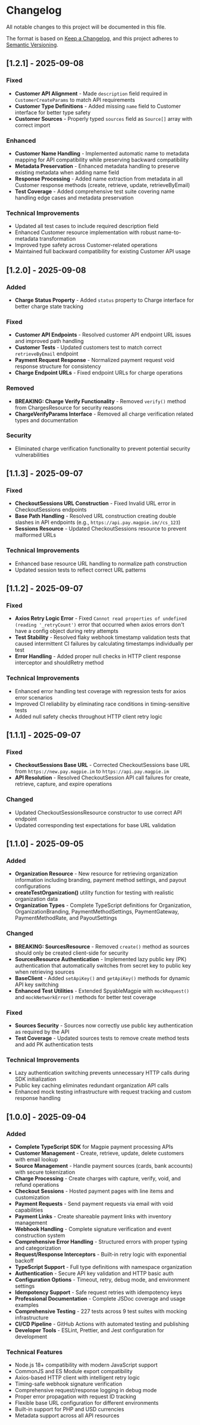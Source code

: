 # Changelog

All notable changes to this project will be documented in this file.

The format is based on [Keep a Changelog](https://keepachangelog.com/en/1.0.0/),
and this project adheres to [Semantic Versioning](https://semver.org/spec/v2.0.0.html).

## [1.2.1] - 2025-09-08

### Fixed

- **Customer API Alignment** - Made `description` field required in `CustomerCreateParams` to match API requirements
- **Customer Type Definitions** - Added missing `name` field to Customer interface for better type safety
- **Customer Sources** - Properly typed `sources` field as `Source[]` array with correct import

### Enhanced

- **Customer Name Handling** - Implemented automatic name to metadata mapping for API compatibility while preserving backward compatibility
- **Metadata Preservation** - Enhanced metadata handling to preserve existing metadata when adding name field
- **Response Processing** - Added name extraction from metadata in all Customer response methods (create, retrieve, update, retrieveByEmail)
- **Test Coverage** - Added comprehensive test suite covering name handling edge cases and metadata preservation

### Technical Improvements

- Updated all test cases to include required description field
- Enhanced Customer resource implementation with robust name-to-metadata transformation
- Improved type safety across Customer-related operations
- Maintained full backward compatibility for existing Customer API usage

## [1.2.0] - 2025-09-08

### Added

- **Charge Status Property** - Added `status` property to Charge interface for better charge state tracking

### Fixed

- **Customer API Endpoints** - Resolved customer API endpoint URL issues and improved path handling
- **Customer Tests** - Updated customers test to match correct `retrieveByEmail` endpoint
- **Payment Request Response** - Normalized payment request void response structure for consistency
- **Charge Endpoint URLs** - Fixed endpoint URLs for charge operations

### Removed

- **BREAKING: Charge Verify Functionality** - Removed `verify()` method from ChargesResource for security reasons
- **ChargeVerifyParams Interface** - Removed all charge verification related types and documentation

### Security

- Eliminated charge verification functionality to prevent potential security vulnerabilities

## [1.1.3] - 2025-09-07

### Fixed

- **CheckoutSessions URL Construction** - Fixed Invalid URL error in CheckoutSessions endpoints
- **Base Path Handling** - Resolved URL construction creating double slashes in API endpoints (e.g., `https://api.pay.magpie.im//cs_123`)
- **Sessions Resource** - Updated CheckoutSessions resource to prevent malformed URLs

### Technical Improvements

- Enhanced base resource URL handling to normalize path construction
- Updated session tests to reflect correct URL patterns

## [1.1.2] - 2025-09-07

### Fixed

- **Axios Retry Logic Error** - Fixed `Cannot read properties of undefined (reading '_retryCount')` error that occurred when axios errors don't have a config object during retry attempts
- **Test Stability** - Resolved flaky webhook timestamp validation tests that caused intermittent CI failures by calculating timestamps individually per test
- **Error Handling** - Added proper null checks in HTTP client response interceptor and shouldRetry method

### Technical Improvements

- Enhanced error handling test coverage with regression tests for axios error scenarios
- Improved CI reliability by eliminating race conditions in timing-sensitive tests
- Added null safety checks throughout HTTP client retry logic

## [1.1.1] - 2025-09-07

### Fixed

- **CheckoutSessions Base URL** - Corrected CheckoutSessions base URL from `https://new.pay.magpie.im` to `https://api.pay.magpie.im`
- **API Resolution** - Resolved CheckoutSession API call failures for create, retrieve, capture, and expire operations

### Changed

- Updated CheckoutSessionsResource constructor to use correct API endpoint
- Updated corresponding test expectations for base URL validation

## [1.1.0] - 2025-09-05

### Added

- **Organization Resource** - New resource for retrieving organization information including branding, payment method settings, and payout configurations
- **createTestOrganization()** utility function for testing with realistic organization data
- **Organization Types** - Complete TypeScript definitions for Organization, OrganizationBranding, PaymentMethodSettings, PaymentGateway, PaymentMethodRate, and PayoutSettings

### Changed

- **BREAKING: SourcesResource** - Removed `create()` method as sources should only be created client-side for security
- **SourcesResource Authentication** - Implemented lazy public key (PK) authentication that automatically switches from secret key to public key when retrieving sources
- **BaseClient** - Added `setApiKey()` and `getApiKey()` methods for dynamic API key switching
- **Enhanced Test Utilities** - Extended SpyableMagpie with `mockRequest()` and `mockNetworkError()` methods for better test coverage

### Fixed

- **Sources Security** - Sources now correctly use public key authentication as required by the API
- **Test Coverage** - Updated sources tests to remove create method tests and add PK authentication tests

### Technical Improvements

- Lazy authentication switching prevents unnecessary HTTP calls during SDK initialization
- Public key caching eliminates redundant organization API calls
- Enhanced mock testing infrastructure with request tracking and custom response handling

## [1.0.0] - 2025-09-04

### Added

- **Complete TypeScript SDK** for Magpie payment processing APIs
- **Customer Management** - Create, retrieve, update, delete customers with email lookup
- **Source Management** - Handle payment sources (cards, bank accounts) with secure tokenization
- **Charge Processing** - Create charges with capture, verify, void, and refund operations
- **Checkout Sessions** - Hosted payment pages with line items and customization
- **Payment Requests** - Send payment requests via email with void capabilities
- **Payment Links** - Create shareable payment links with inventory management
- **Webhook Handling** - Complete signature verification and event construction system
- **Comprehensive Error Handling** - Structured errors with proper typing and categorization
- **Request/Response Interceptors** - Built-in retry logic with exponential backoff
- **TypeScript Support** - Full type definitions with namespace organization
- **Authentication** - Secure API key validation and HTTP basic auth
- **Configuration Options** - Timeout, retry, debug mode, and environment settings
- **Idempotency Support** - Safe request retries with idempotency keys
- **Professional Documentation** - Complete JSDoc coverage and usage examples
- **Comprehensive Testing** - 227 tests across 9 test suites with mocking infrastructure
- **CI/CD Pipeline** - GitHub Actions with automated testing and publishing
- **Developer Tools** - ESLint, Prettier, and Jest configuration for development

### Technical Features

- Node.js 18+ compatibility with modern JavaScript support
- CommonJS and ES Module export compatibility
- Axios-based HTTP client with intelligent retry logic
- Timing-safe webhook signature verification
- Comprehensive request/response logging in debug mode
- Proper error propagation with request ID tracking
- Flexible base URL configuration for different environments
- Built-in support for PHP and USD currencies
- Metadata support across all API resources